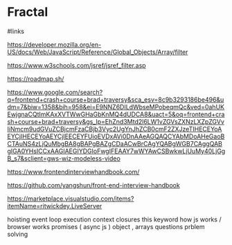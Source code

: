 # Fractal
#links

https://developer.mozilla.org/en-US/docs/Web/JavaScript/Reference/Global_Objects/Array/filter

https://www.w3schools.com/jsref/jsref_filter.asp

https://roadmap.sh/

https://www.google.com/search?q=frontend+crash+course+brad+traversy&sca_esv=8c9b3293186be496&udm=7&biw=1358&bih=958&ei=E9NNZ6DILdWbseMPobeqmQc&ved=0ahUKEwjgnaCQtImKAxXVTWwGHaGbKnMQ4dUDCA8&uact=5&oq=frontend+crash+course+brad+traversy&gs_lp=EhZnd3Mtd2l6LW1vZGVsZXNzLXZpZGVvIiNmcm9udGVuZCBjcmFzaCBjb3Vyc2UgYnJhZCB0cmF2ZXJzeTIHECEYoAEYCjIHECEYoAEYCjIEECEYFUioEVDxAVi0DnAAeAGQAQCYAbMDoAHeGaoBCTAuNS4zLjQuMbgBA8gBAPgBAZgCDaACwBrCAgYQABgWGB7CAggQABgIGA0YHsICCxAAGIAEGIYDGIoFwgIFEAAY7wWYAwCSBwkwLjUuMy40LjGgB_s7&sclient=gws-wiz-modeless-video

https://www.frontendinterviewhandbook.com/

https://github.com/yangshun/front-end-interview-handbook

https://marketplace.visualstudio.com/items?itemName=ritwickdey.LiveServer

hoisting
event loop
execution context
closures
this keyword
how js works / browser works
promises ( async js )
object , arrays questions prblem solving